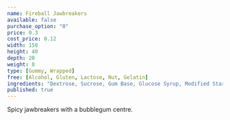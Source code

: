 ```yaml
---
name: Fireball Jawbreakers
available: false
purchase_option: "0"
price: 0.3
cost_price: 0.12
width: 150
height: 40
depth: 20
weight: 0
type: [Gummy, Wrapped]
free: [Alcohol, Gluten, Lactose, Nut, Gelatin]
ingredients: "Dextrose, Sucrose, Gum Base, Glucose Syrup, Modified Starch, Glazing Agents: Carnauba Wax, Antioxidant: E321. Colours: E120, E160A"
published: true
---
```

Spicy jawbreakers with a bubblegum centre.